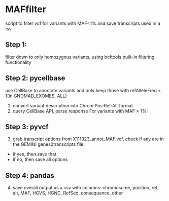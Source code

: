 # MAFfilter
script to filter vcf for variants with MAF&lt;1% and save transcripts used in a tsv

## Step 1:
filter down to only homozygous variants, using bcftools built-in filtering functionality

## Step 2: pycellbase
use CellBase to annotate variants and only keep those with refAlleleFreq < 1(in GNOMAD_EXOMES, ALL)
1. convert variant description into Chrom:Pos:Ref:Alt format
2. query CellBase API, parse response
For variants with MAF < 1%:

## Step 3: pyvcf
3. grab transcript options from X111923_annot_MAF.vcf, check if any are in the GEMINI genes2transcripts file:
* if yes, then save that
* if no, then save all options

## Step 4: pandas
4. save overall output as a csv with columns:
chromosome, position, ref, alt, MAF, HGVS, HGNC, RefSeq, consequence, other
